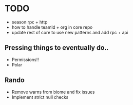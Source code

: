 # TODO

- season rpc + http
- how to handle teamId + org in core repo
- update rest of core to use new patterns and add rpc + api

## Pressing things to eventually do..

- Permissions!!
- Polar

## Rando

- Remove warns from biome and fix issues
- Implement strict null checks
